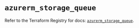 # `azurerm_storage_queue`

Refer to the Terraform Registry for docs: [`azurerm_storage_queue`](https://registry.terraform.io/providers/hashicorp/azurerm/3.103.1/docs/resources/storage_queue).
